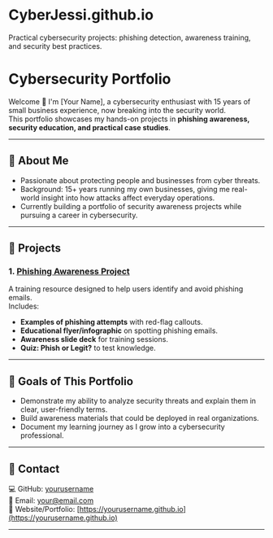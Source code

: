 # CyberJessi.github.io
Practical cybersecurity projects: phishing detection, awareness training, and security best practices.
# Cybersecurity Portfolio  

Welcome 👋 I'm [Your Name], a cybersecurity enthusiast with 15 years of small business experience, now breaking into the security world.  
This portfolio showcases my hands-on projects in **phishing awareness, security education, and practical case studies**.  

---

## 🔹 About Me  
- Passionate about protecting people and businesses from cyber threats.  
- Background: 15+ years running my own businesses, giving me real-world insight into how attacks affect everyday operations.  
- Currently building a portfolio of security awareness projects while pursuing a career in cybersecurity.  

---

## 🔹 Projects  

### 1. [Phishing Awareness Project](#)  
A training resource designed to help users identify and avoid phishing emails.  
Includes:  
- **Examples of phishing attempts** with red-flag callouts.  
- **Educational flyer/infographic** on spotting phishing emails.  
- **Awareness slide deck** for training sessions.  
- **Quiz: Phish or Legit?** to test knowledge.  

---

## 🔹 Goals of This Portfolio  
- Demonstrate my ability to analyze security threats and explain them in clear, user-friendly terms.  
- Build awareness materials that could be deployed in real organizations.  
- Document my learning journey as I grow into a cybersecurity professional.  

---

## 🔹 Contact  
💻 GitHub: [yourusername](https://github.com/yourusername)  
📧 Email: your@email.com  
🔗 Website/Portfolio: [https://yourusername.github.io](https://yourusername.github.io)  

---
